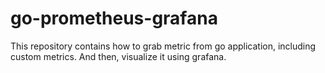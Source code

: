 # go-prometheus-grafana

This repository contains how to grab metric from go application, including custom metrics. And then, visualize it using grafana.